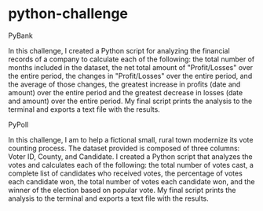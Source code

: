 # python-challenge

PyBank

In this challenge, I created a Python script for analyzing the financial records of a company to calculate each of the following: the total number of months included in the dataset, the net total amount of "Profit/Losses" over the entire period, the changes in "Profit/Losses" over the entire period, and the average of those changes, the greatest increase in profits (date and amount) over the entire period and the greatest decrease in losses (date and amount) over the entire period. My final script prints the analysis to the terminal and exports a text file with the results.


PyPoll



In this challenge, I am to help a fictional small, rural town modernize its vote counting process. The dataset provided is composed of three columns: Voter ID, County, and Candidate. I created a Python script that analyzes the votes and calculates each of the following: the total number of votes cast, a complete list of candidates who received votes, the percentage of votes each candidate won, the total number of votes each candidate won, and the winner of the election based on popular vote. My final script prints the analysis to the terminal and exports a text file with the results.
